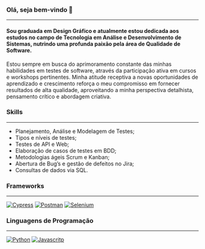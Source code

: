 ### Olá, seja bem-vindo 👋

----

#### Sou graduada em Design Gráfico e atualmente estou dedicada aos estudos no campo de Tecnologia em Análise e Desenvolvimento de Sistemas, nutrindo uma profunda paixão pela área de Qualidade de Software.

Estou sempre em busca do aprimoramento constante das minhas habilidades em testes de software, através da participação ativa em cursos e workshops pertinentes. Minha atitude receptiva a novas oportunidades de aprendizado e crescimento reforça o meu compromisso em fornecer resultados de alta qualidade, aproveitando a minha perspectiva detalhista, pensamento crítico e abordagem criativa.

### **Skills**
----

  <ul>
    <li>Planejamento, Análise e Modelagem de Testes;</li>
    <li>Tipos e níveis de testes;</li>
    <li>Testes de API e Web;</li>
    <li>Elaboração de casos de testes em BDD;</li>
    <li>Metodologias ágeis Scrum e Kanban;</li>
    <li>Abertura de Bug’s e gestão de defeitos no Jira;</li>
    <li>Consultas de dados via SQL.</li>
  </ul>

### Frameworks
---

 [![Cypress](https://img.shields.io/badge/Cypress-17202C?style=for-the-badge&logo=cypress&logoColor=white)]() [![Postman](https://img.shields.io/badge/Postman-FF6C37?style=for-the-badge&logo=Postman&logoColor=white)]() [![Selenium](https://img.shields.io/badge/Selenium-43B02A?style=for-the-badge&logo=Selenium&logoColor=white)]()

### Linguagens de Programação
---

[![Python](https://img.shields.io/badge/Python-FFD43B?style=for-the-badge&logo=python&logoColor=blue)]() [![Javascritp](https://img.shields.io/badge/JavaScript-323330?style=for-the-badge&logo=javascript&logoColor=F7DF1E)]()
